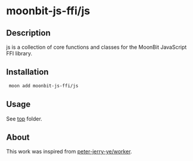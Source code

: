 # moonbit-js-ffi/js

## Description

js is a collection of core functions and classes for the MoonBit JavaScript FFI library.

## Installation

```bash
 moon add moonbit-js-ffi/js
```


## Usage

See [top](./top/) folder.

## About

This work was inspired from [peter-jerry-ye/worker](https://github.com/peter-jerry-ye/worker).
